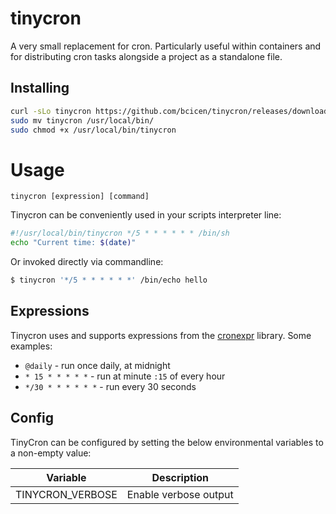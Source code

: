 # tinycron
A very small replacement for cron. Particularly useful within containers and for distributing cron tasks alongside a project as a standalone file.

## Installing

```bash
curl -sLo tinycron https://github.com/bcicen/tinycron/releases/download/v0.3/tinycron-0.3-linux-amd64
sudo mv tinycron /usr/local/bin/
sudo chmod +x /usr/local/bin/tinycron
```

# Usage

```
tinycron [expression] [command]
```

Tinycron can be conveniently used in your scripts interpreter line:
```bash
#!/usr/local/bin/tinycron */5 * * * * * * /bin/sh
echo "Current time: $(date)"
```

Or invoked directly via commandline:
```bash
$ tinycron '*/5 * * * * * *' /bin/echo hello
```


## Expressions

Tinycron uses and supports expressions from the [cronexpr](https://github.com/gorhill/cronexpr) library. Some examples:

* `@daily` - run once daily, at midnight
* `* 15 * * * * *` - run at minute `:15` of every hour
* `*/30 * * * * * *` - run every 30 seconds

## Config

TinyCron can be configured by setting the below environmental variables to a non-empty value:

Variable | Description
--- | ---
TINYCRON_VERBOSE | Enable verbose output
